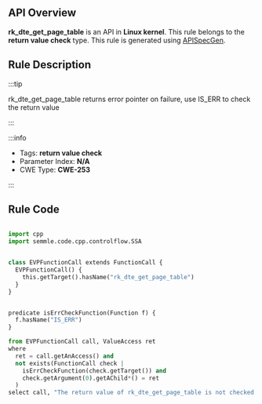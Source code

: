---
---


## API Overview
**rk_dte_get_page_table** is an API in **Linux kernel**. This rule belongs to the **return value check** type. This rule is generated using [APISpecGen](../../tools/APISpecGen).
## Rule Description

:::tip

rk_dte_get_page_table returns error pointer on failure, use IS_ERR to check the return value

:::

:::info

- Tags: **return value check**
- Parameter Index: **N/A**
- CWE Type: **CWE-253**

:::

## Rule Code
```python

import cpp
import semmle.code.cpp.controlflow.SSA


class EVPFunctionCall extends FunctionCall {
  EVPFunctionCall() {
    this.getTarget().hasName("rk_dte_get_page_table")
  }
}


predicate isErrCheckFunction(Function f) {
  f.hasName("IS_ERR") 
}

from EVPFunctionCall call, ValueAccess ret
where
  ret = call.getAnAccess() and
  not exists(FunctionCall check |
    isErrCheckFunction(check.getTarget()) and
    check.getArgument(0).getAChild*() = ret
  )
select call, "The return value of rk_dte_get_page_table is not checked with IS_ERR."
    
```